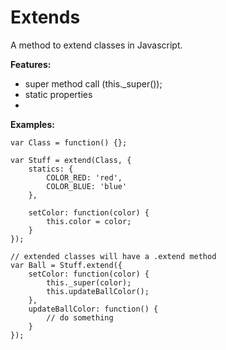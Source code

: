 # Extends

A method to extend classes in Javascript.

**Features:**
- super method call (this._super());
- static properties
- 

**Examples:**

```
var Class = function() {};

var Stuff = extend(Class, {
	statics: {
		COLOR_RED: 'red',
		COLOR_BLUE: 'blue'
	},
	
	setColor: function(color) {
		this.color = color;
	}
});

// extended classes will have a .extend method
var Ball = Stuff.extend({
	setColor: function(color) {
		this._super(color);
		this.updateBallColor();
	},
	updateBallColor: function() {
		// do something	
	}
});

```
